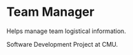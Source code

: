 Team Manager
============

Helps manage team logistical information.

Software Development Project at CMU.

